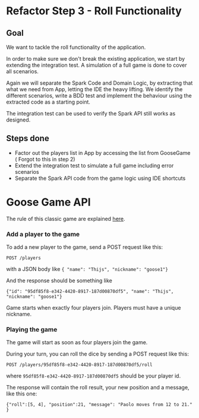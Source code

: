 # Refactor Step 3 - Roll Functionality

## Goal

We want to tackle the roll functionality of the application.

In order to make sure we don't break the existing application, we start by extending the integration test.
A simulation of a full game is done to cover all scenarios.

Again we will separate the Spark Code and Domain Logic, by extracting that what we need from App, letting the IDE
the heavy lifting.
We identify the different scenarios, write a BDD test and implement the behaviour using the extracted code as a starting
point.

The integration test can be used to verify the Spark API still works as designed.

## Steps done

* Factor out the players list in App by accessing the list from GooseGame ( Forgot to this in step 2)
* Extend the integration test to simulate a full game including error scenarios
* Separate the Spark API code from the game logic using IDE shortcuts

# Goose Game API

The rule of this classic game are explained [here](https://en.wikipedia.org/wiki/Game_of_the_Goose).

### Add a player to the game

To add a new player to the game, send a POST request like this:

`POST /players`

with a JSON body like `{ "name": "Thijs", "nickname": "goose1"}`

And the response should be something like

`{"id": "95df85f8-e342-4420-8917-187d00870df5", "name": "Thijs", "nickname": "goose1"}`

Game starts when exactly four players join.
Players must have a unique nickname.

### Playing the game

The game will start as soon as four players join the game.

During your turn, you can roll the dice by sending a POST request like this:

`POST /players/95df85f8-e342-4420-8917-187d00870df5/roll`

where `95df85f8-e342-4420-8917-187d00870df5` should be your player id.

The response will contain the roll result, your new position and a message, like this one:

`{"roll":[5, 4], "position":21, "message": "Paolo moves from 12 to 21." }`